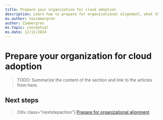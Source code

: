 ```yaml
---
title: Prepare your organization for cloud adoption
description: Learn how to prepare for organizational alignment, what the recommended cloud functions are, and how to align responsibilities across teams.
ms.author: tozimmergren
author: Zimmergren
ms.topic: conceptual
ms.date: 12/11/2024
---
```


# Prepare your organization for cloud adoption

> TODO: Summarize the content of the section and link to the articles from here.

## Next steps

> [!div class="nextstepaction"]
> [Prepare for organizational alignment](./organizational-alignment.md)
